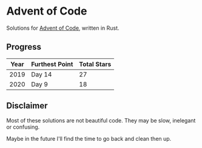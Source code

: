 # Advent of Code

Solutions for [Advent of Code](https://adventofcode.com/), written in Rust.

## Progress

| Year | Furthest Point | Total Stars |
| ---- | -------------- | ----------- |
| 2019 | Day 14         | 27          |
| 2020 | Day 9          | 18          |

## Disclaimer

Most of these solutions are not beautiful code. They may be slow, inelegant or confusing.

Maybe in the future I'll find the time to go back and clean then up.
